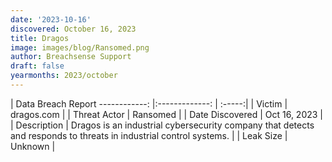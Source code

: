 ```yaml
---
date: '2023-10-16'
discovered: October 16, 2023
title: Dragos
image: images/blog/Ransomed.png
author: Breachsense Support
draft: false
yearmonths: 2023/october
---
```



| Data Breach Report
------------:     |:-------------:    | :-----:|
| Victim      | dragos.com      | 
| Threat Actor      | Ransomed      | 
| Date Discovered      | Oct 16, 2023      | 
| Description      | Dragos is an industrial cybersecurity company that detects and responds to threats in industrial control systems.      | 
| Leak Size      | Unknown      | 

